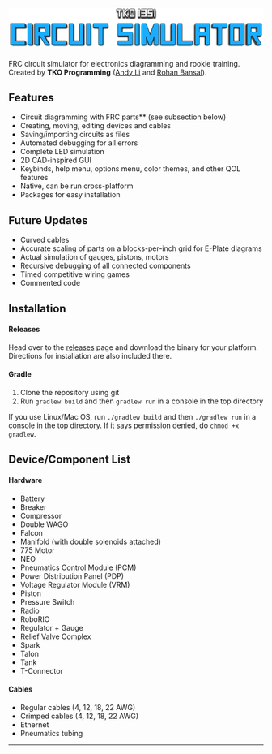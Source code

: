 ![TKO Circuit Simulator](https://github.com/MittyRobotics/tko-electronics-sim/blob/master/core/assets/img/logo/circuitsim.png)
---

FRC circuit simulator for electronics diagramming and rookie training.<br>
Created by **TKO Programming** ([Andy Li](https://github.com/AndyLi23) and [Rohan Bansal](https://github.com/Rohan-Bansal)).

## Features

- Circuit diagramming with FRC parts** (see subsection below)
- Creating, moving, editing devices and cables
- Saving/importing circuits as files
- Automated debugging for all errors
- Complete LED simulation
- 2D CAD-inspired GUI
- Keybinds, help menu, options menu, color themes, and other QOL features
- Native, can be run cross-platform
- Packages for easy installation

## Future Updates

- Curved cables
- Accurate scaling of parts on a blocks-per-inch grid for E-Plate diagrams
- Actual simulation of gauges, pistons, motors
- Recursive debugging of all connected components
- Timed competitive wiring games
- Commented code

## Installation

#### Releases

Head over to the [releases](https://github.com/MittyRobotics/tko-electronics-sim/releases) page and download the binary for your platform. Directions for installation are also included there.

#### Gradle

1. Clone the repository using git
2. Run `gradlew build` and then `gradlew run` in a console in the top directory

If you use Linux/Mac OS, run `./gradlew build` and then `./gradlew run` in a console in the top directory. If it says permission denied, do `chmod +x gradlew`.


## Device/Component List

#### Hardware
- Battery<br>
- Breaker<br>
- Compressor<br>
- Double WAGO<br>
- Falcon<br>
- Manifold (with double solenoids attached)<br>
- 775 Motor<br>
- NEO<br>
- Pneumatics Control Module (PCM)<br>
- Power Distribution Panel (PDP)<br>
- Voltage Regulator Module (VRM)<br>
- Piston<br>
- Pressure Switch<br>
- Radio<br>
- RoboRIO<br>
- Regulator + Gauge<br>
- Relief Valve Complex<br>
- Spark<br>
- Talon<br>
- Tank<br>
- T-Connector<br>

#### Cables

- Regular cables (4, 12, 18, 22 AWG)
- Crimped cables (4, 12, 18, 22 AWG)
- Ethernet
- Pneumatics tubing

---
